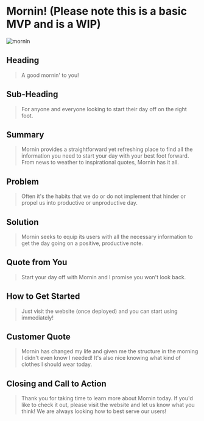 # Mornin! (Please note this is a basic MVP and is a WIP) #

<!--
> This material was originally posted [here](http://www.quora.com/What-is-Amazons-approach-to-product-development-and-product-management). It is reproduced here for posterities sake.

There is an approach called "working backwards" that is widely used at Amazon. They work backwards from the customer, rather than starting with an idea for a product and trying to bolt customers onto it. While working backwards can be applied to any specific product decision, using this approach is especially important when developing new products or features.

For new initiatives a product manager typically starts by writing an internal press release announcing the finished product. The target audience for the press release is the new/updated product's customers, which can be retail customers or internal users of a tool or technology. Internal press releases are centered around the customer problem, how current solutions (internal or external) fail, and how the new product will blow away existing solutions.

If the benefits listed don't sound very interesting or exciting to customers, then perhaps they're not (and shouldn't be built). Instead, the product manager should keep iterating on the press release until they've come up with benefits that actually sound like benefits. Iterating on a press release is a lot less expensive than iterating on the product itself (and quicker!).

If the press release is more than a page and a half, it is probably too long. Keep it simple. 3-4 sentences for most paragraphs. Cut out the fat. Don't make it into a spec. You can accompany the press release with a FAQ that answers all of the other business or execution questions so the press release can stay focused on what the customer gets. My rule of thumb is that if the press release is hard to write, then the product is probably going to suck. Keep working at it until the outline for each paragraph flows.

Oh, and I also like to write press-releases in what I call "Oprah-speak" for mainstream consumer products. Imagine you're sitting on Oprah's couch and have just explained the product to her, and then you listen as she explains it to her audience. That's "Oprah-speak", not "Geek-speak".

Once the project moves into development, the press release can be used as a touchstone; a guiding light. The product team can ask themselves, "Are we building what is in the press release?" If they find they're spending time building things that aren't in the press release (overbuilding), they need to ask themselves why. This keeps product development focused on achieving the customer benefits and not building extraneous stuff that takes longer to build, takes resources to maintain, and doesn't provide real customer benefit (at least not enough to warrant inclusion in the press release).
 -->
![mornin](https://acegif.com/wp-content/gifs/sun-71.gif)
## Heading ##
  > A good mornin' to you!

## Sub-Heading ##
  > For anyone and everyone looking to start their day off on the right foot.

## Summary ##
  > Mornin provides a straightforward yet refreshing place to find all the information you need to start your day with your best foot forward. From news to weather to inspirational quotes, Mornin has it all.

## Problem ##
  > Often it's the habits that we do or do not implement that hinder or propel us into productive or unproductive day.

## Solution ##
  > Mornin seeks to equip its users with all the necessary information to get the day going on a positive, productive note.

## Quote from You ##
  > Start your day off with Mornin and I promise you won't look back.

## How to Get Started ##
  > Just visit the website (once deployed) and you can start using immediately!

## Customer Quote ##
  > Mornin has changed my life and given me the structure in the morning I didn't even know I needed! It's also nice knowing what kind of clothes I should wear today.

## Closing and Call to Action ##
  > Thank you for taking time to learn more about Mornin today. If you'd like to check it out, please visit the website and let us know what you think! We are always looking how to best serve our users!
